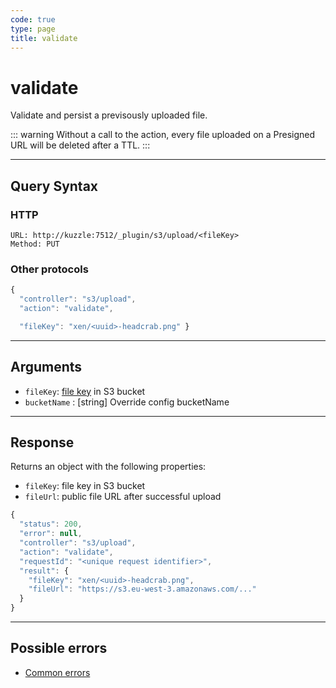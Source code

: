 ```yaml
---
code: true
type: page
title: validate
---
```


# validate

Validate and persist a previsously uploaded file.  

::: warning
Without a call to the action, every file uploaded on a Presigned URL will be deleted after a TTL.
:::

---

## Query Syntax

### HTTP

```http
URL: http://kuzzle:7512/_plugin/s3/upload/<fileKey>
Method: PUT
```

### Other protocols

```js
{
  "controller": "s3/upload",
  "action": "validate",

  "fileKey": "xen/<uuid>-headcrab.png" }
```

---

## Arguments

- `fileKey`: [file key](https://docs.aws.amazon.com/AmazonS3/latest/dev/UsingMetadata.html#object-keys) in S3 bucket
- `bucketName` : [string] Override config bucketName
---

## Response

Returns an object with the following properties:
 - `fileKey`: file key in S3 bucket
 - `fileUrl`: public file URL after successful upload

```js
{
  "status": 200,
  "error": null,
  "controller": "s3/upload",
  "action": "validate",
  "requestId": "<unique request identifier>",
  "result": {
    "fileKey": "xen/<uuid>-headcrab.png", 
    "fileUrl": "https://s3.eu-west-3.amazonaws.com/..."
  }
}
```

---

## Possible errors

- [Common errors](/core/1/api/essentials/errors#common-errors)
